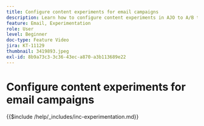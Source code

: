 ```yaml
---
title: Configure content experiments for email campaigns
description: Learn how to configure content experiments in AJO to A/B test and explore email content best drives your business objectives.
feature: Email, Experimentation
role: User
level: Beginner
doc-type: Feature Video
jira: KT-11129
thumbnail: 3419893.jpeg
exl-id: 8b9a73c3-3c36-43ec-a870-a3b113689e22
---
```

# Configure content experiments for email campaigns

{{$include /help/_includes/inc-experimentation.md}}
